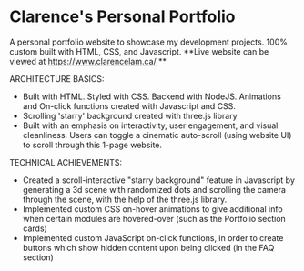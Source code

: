 # Clarence's Personal Portfolio

A personal portfolio website to showcase my development projects. 100% custom built with HTML, CSS, and Javascript.
**Live website can be viewed at https://www.clarencelam.ca/ **

ARCHITECTURE BASICS:
- Built with HTML. Styled with CSS. Backend with NodeJS. Animations and On-click functions created with Javascript and CSS.
- Scrolling 'starry' background created with three.js library
- Built with an emphasis on interactivity, user engagement, and visual cleanliness. Users can toggle a cinematic auto-scroll (using website UI) to scroll through this 1-page website.

TECHNICAL ACHIEVEMENTS:
- Created a scroll-interactive "starry background" feature in Javascript by generating a 3d scene with randomized dots and scrolling the camera through the scene, with the help of the three.js library.
- Implemented custom CSS on-hover animations to give additional info when certain modules are hovered-over (such as the Portfolio section cards)
- Implemented custom JavaScript on-click functions, in order to create buttons which show hidden content upon being clicked (in the FAQ section)
